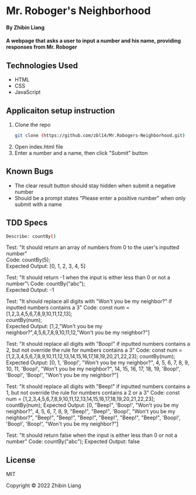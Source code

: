 # Mr. Roboger's Neighborhood

#### By Zhibin Liang

#### A webpage that asks a user to input a number and his name, providing responses from Mr. Roboger   

## Technologies Used

* HTML
* CSS
* JavaScript

## Applicaiton setup instruction

1. Clone the repo
    ```sh
    git clone (https://github.com/zbl14/Mr.Robogers-Neighborhood.git)
    ```
2. Open index.html file
3. Enter a number and a name, then click "Submit" button

## Known Bugs

* The clear result button should stay hidden when submit a negative number
* Should be a prompt states "Please enter a positive number" when only submit with a name   

## TDD Specs

```sh
Describe: countBy()
```
Test: "It should return an array of numbers from 0 to the user's inputted number"\
Code: countBy(5);\
Expected Output: [0, 1, 2, 3, 4, 5]  

Test: "It should return -1 when the input is either less than 0 or not a number"\ 
Code: countBy("abc");\
Expected Output: -1  

Test: "It should replace all digits with "Won't you be my neighbor?" if inputted numbers contains a 3"
Code:
const num = [1,2,3,4,5,6,7,8,9,10,11,12,13];  
countBy(num);  
Expected Output: [1,2,"Won't you be my neighbor?",4,5,6,7,8,9,10,11,12,"Won't you be my neighbor?"]  

Test: "It should replace all digits with "Boop!" if inputted numbers contains a 2, but not override the rule for numbers contains a 3"
Code: 
const num = [1,2,3,4,5,6,7,8,9,10,11,12,13,14,15,16,17,18,19,20,21,22,23];
countBy(num);
Expected Output: [0, 1, 'Boop!', "Won't you be my neighbor?", 4, 5, 6, 7, 8, 9, 10, 11, 'Boop!', "Won't you be my neighbor?", 14, 15, 16, 17, 18, 19, 'Boop!', 'Boop!', 'Boop!', "Won't you be my neighbor?"]

Test: "It should replace all digits with "Beep!" if inputted numbers contains a 1, but not override the rule for numbers contains a 2 or a 3"
Code: 
const num = [1,2,3,4,5,6,7,8,9,10,11,12,13,14,15,16,17,18,19,20,21,22,23];
countBy(num);
Expected Output: [0, "Beep!", 'Boop!', "Won't you be my neighbor?", 4, 5, 6, 7, 8, 9, "Beep!", "Beep!", 'Boop!', "Won't you be my neighbor?", "Beep!", "Beep!", "Beep!", "Beep!", "Beep!", "Beep!", 'Boop!', 'Boop!', 'Boop!', "Won't you be my neighbor?"]

Test: "It should return false when the input is either less than 0 or not a number"
Code: countBy("abc");
Expected Output: false

## License
MIT

Copyright &copy; 2022 Zhibin Liang